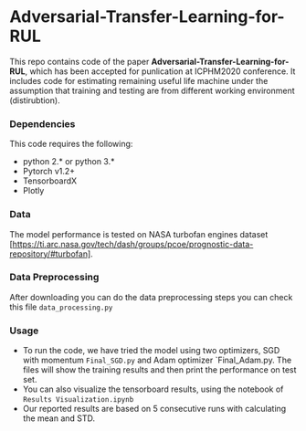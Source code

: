 # Adversarial-Transfer-Learning-for-RUL

This repo contains code of the paper **Adversarial-Transfer-Learning-for-RUL**, which has been accepted for punlication at ICPHM2020 conference. It includes code for estimating remaining useful life machine under the assumption that training and testing are from different working environment (distirubtion). 

### Dependencies
This code requires the following:
* python 2.\* or python 3.\*
* Pytorch v1.2+
* TensorboardX
* Plotly

### Data
The model performance is tested on NASA turbofan engines dataset [https://ti.arc.nasa.gov/tech/dash/groups/pcoe/prognostic-data-repository/#turbofan]. 

### Data Preprocessing
After downloading you can do the data preprocessing steps you can check this file `data_processing.py`

### Usage
- To run the code, we have tried the model using two optimizers, SGD with momentum `Final_SGD.py` and Adam optimizer `Final_Adam.py. The files will show the training results and then print the performance on test set.
- You can also visualize the tensorboard results, using the notebook of `Results Visualization.ipynb`
- Our reported results are based on 5 consecutive runs with calculating the mean and STD. 

